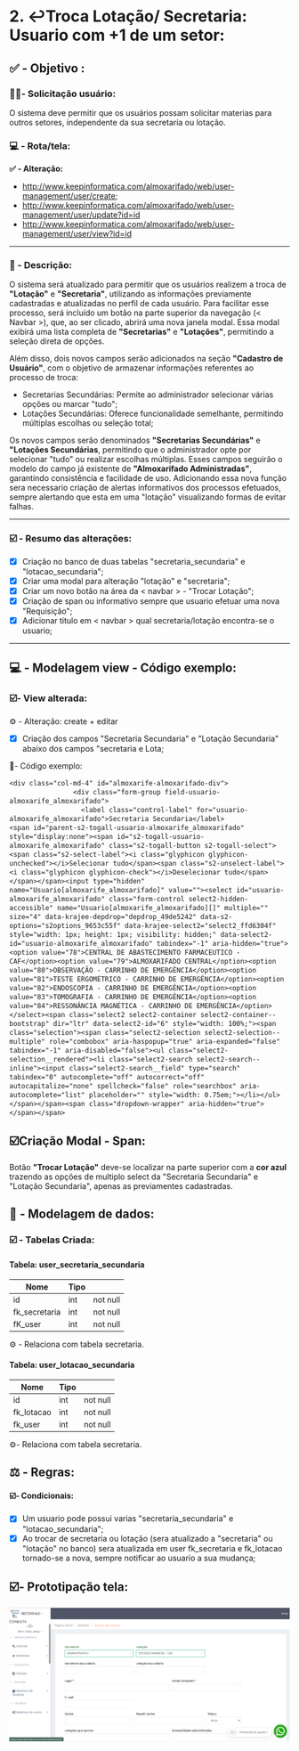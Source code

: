 # 2. ↩️Troca Lotação/ Secretaria: Usuario com +1 de um setor:

## ✅ - Objetivo :

### 🧑🏻- Solicitação usuário:

O sistema deve permitir que os usuários possam solicitar materias para outros setores, independente da sua secretaria  ou lotação.

### 💻 - Rota/tela:

**✅ -  Alteração:**

- http://www.keepinformatica.com/almoxarifado/web/user-management/user/create;
- http://www.keepinformatica.com/almoxarifado/web/user-management/user/update?id=id
- http://www.keepinformatica.com/almoxarifado/web/user-management/user/view?id=id

---

### 📃 - Descrição:

O sistema será atualizado para permitir que os usuários realizem a troca de **"Lotação"** e **"Secretaria"**, utilizando as informações previamente cadastradas e atualizadas no perfil de cada usuário. Para facilitar esse processo, será incluído um botão na parte superior da navegação (< Navbar >), que, ao ser clicado, abrirá uma nova janela modal. Essa modal exibirá uma lista completa de **"Secretarias"** e **"Lotações"**, permitindo a seleção direta de opções.

Além disso, dois novos campos serão adicionados na seção **"Cadastro de Usuário"**, com o objetivo de armazenar informações referentes ao processo de troca:

* Secretarias Secundárias: Permite ao administrador selecionar várias opções ou marcar "tudo";
* Lotações Secundárias:  Oferece funcionalidade semelhante, permitindo múltiplas escolhas ou seleção total;

Os novos campos serão denominados **"Secretarias Secundárias"** e **"Lotações Secundárias**, permitindo que o administrador opte por selecionar "tudo" ou realizar escolhas múltiplas. Esses campos seguirão o modelo do campo já existente de **"Almoxarifado Administradas"**, garantindo consistência e facilidade de uso. Adicionando essa nova função sera necessario criação de alertas informativos dos processos efetuados, sempre alertando que esta em uma "lotação" visualizando formas de evitar falhas.

---

### ☑️ - Resumo das alterações:

* [X]  Criação no banco  de duas tabelas "secretaria_secundaria" e "lotacao_secundaria";
* [X]  Criar uma modal para alteração "lotação" e "secretaria";
* [X]  Criar um novo botão na área da < navbar > - "Trocar Lotação";
* [X]  Criação de span ou informativo sempre que usuario efetuar uma nova "Requisição";
* [X]  Adicionar titulo em < navbar > qual secretaria/lotação encontra-se o usuario;

---

## 💻 - Modelagem view - Código exemplo:

### ☑️- View alterada:

⚙️ - Alteração: create + editar

* [X]  Criação dos campos "Secretaria Secundaria" e "Lotação Secundaria" abaixo dos campos "secretaria e Lota;

🔢- Código exemplo:

```
<div class="col-md-4" id="almoxarife-almoxarifado-div">
                <div class="form-group field-usuario-almoxarife_almoxarifado">
                  <label class="control-label" for="usuario-almoxarife_almoxarifado">Secretaria Secundaria</label>
<span id="parent-s2-togall-usuario-almoxarife_almoxarifado" style="display:none"><span id="s2-togall-usuario-almoxarife_almoxarifado" class="s2-togall-button s2-togall-select"><span class="s2-select-label"><i class="glyphicon glyphicon-unchecked"></i>Selecionar tudo</span><span class="s2-unselect-label"><i class="glyphicon glyphicon-check"></i>Deselecionar tudo</span></span></span><input type="hidden" name="Usuario[almoxarife_almoxarifado]" value=""><select id="usuario-almoxarife_almoxarifado" class="form-control select2-hidden-accessible" name="Usuario[almoxarife_almoxarifado][]" multiple="" size="4" data-krajee-depdrop="depdrop_49de5242" data-s2-options="s2options_9653c55f" data-krajee-select2="select2_ffd6304f" style="width: 1px; height: 1px; visibility: hidden;" data-select2-id="usuario-almoxarife_almoxarifado" tabindex="-1" aria-hidden="true"><option value="78">CENTRAL DE ABASTECIMENTO FARMACEUTICO - CAF</option><option value="79">ALMOXARIFADO CENTRAL</option><option value="80">OBSERVAÇÃO - CARRINHO DE EMERGÊNCIA</option><option value="81">TESTE ERGOMÉTRICO - CARRINHO DE EMERGÊNCIA</option><option value="82">ENDOSCOPIA - CARRINHO DE EMERGÊNCIA</option><option value="83">TOMOGRAFIA - CARRINHO DE EMERGÊNCIA</option><option value="84">RESSONÂNCIA MAGNÉTICA - CARRINHO DE EMERGÊNCIA</option></select><span class="select2 select2-container select2-container--bootstrap" dir="ltr" data-select2-id="6" style="width: 100%;"><span class="selection"><span class="select2-selection select2-selection--multiple" role="combobox" aria-haspopup="true" aria-expanded="false" tabindex="-1" aria-disabled="false"><ul class="select2-selection__rendered"><li class="select2-search select2-search--inline"><input class="select2-search__field" type="search" tabindex="0" autocomplete="off" autocorrect="off" autocapitalize="none" spellcheck="false" role="searchbox" aria-autocomplete="list" placeholder="" style="width: 0.75em;"></li></ul></span></span><span class="dropdown-wrapper" aria-hidden="true"></span></span>
```

## ☑️Criação Modal - Span:

Botão **"Trocar Lotação"** deve-se localizar na parte superior com a **cor azul** trazendo as opções de multiplo select da "Secretaria Secundaria" e "Lotação Secundaria", apenas as previamentes cadastradas. 

## 🎲 - Modelagem de dados:

### ☑️ - Tabelas Criada:

#### Tabela: user_secretaria_secundaria


| Nome          | Tipo |          |
| ------------- | ---- | -------- |
| id            | int  | not null |
| fk_secretaria | int  | not null |
| fK_user       | int  | not null |

⚙️ - Relaciona com tabela secretaria.

#### Tabela: user_lotacao_secundaria


| Nome       | Tipo |          |
| ---------- | ---- | -------- |
| id         | int  | not null |
| fk_lotacao | int  | not null |
| fk_user    | int  | not null |

⚙️- Relaciona com tabela secretaria.

## ⚖️ - Regras:

#### ☑️- Condicionais:

* [X]  Um usuario pode possui varias "secretaria_secundaria" e "lotacao_secundaria";
* [X]  Ao trocar de secretaria ou lotação (sera atualizado a "secretaria" ou "lotação" no banco) sera atualizada em user fk_secretaria e fk_lotacao tornado-se a nova, sempre notificar ao usuario a  sua mudança;

## ☑️- Prototipação tela:

![1744827666684](images/2.AlteraçãodeLotaçõesXSecretarias/1744827666684.png)
